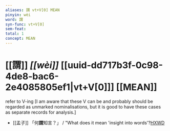 ```yaml
---
aliases: 謂 vt+V[0] MEAN
pinyin: wèi
word: 謂
syn-func: vt+V[0]
sem-feat: 
total: 1
concept: MEAN 
---
```

# [[謂]] *[[wèi]]*  [[uuid-dd717b3f-0c98-4de8-bac6-2e4085805ef1|vt+V[0]]] [[MEAN]]
refer to V-ing [I am aware that these V can be and probably should be regarded as unmarked nominalisations, but it is good to have these cases as separate records for analysis.]
 - [[孟子]] 「何**謂**知言？」 / "What does it mean 'insight into words'?[HXWD](https://hxwd.org/textview.html?location=KR1h0001_tls_003-22a.1)